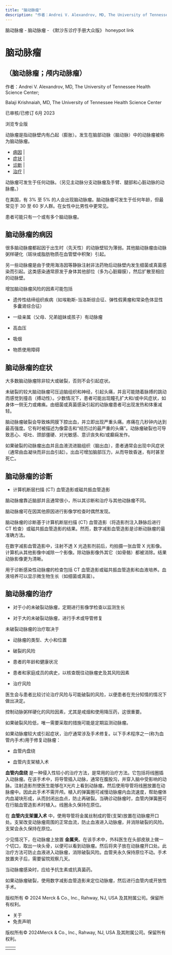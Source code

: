 ```yaml
---
title: "脑动脉瘤"
description: "作者：Andrei V. Alexandrov, MD, The University of Tennessee Health Science Center;"
---
```


﻿脑动脉瘤 \- 脑动脉瘤 \- 《默沙东诊疗手册大众版》 honeypot link

# 脑动脉瘤

## （脑动脉瘤；颅内动脉瘤）

作者：Andrei V. Alexandrov, MD, The University of Tennessee Health Science Center;

Balaji Krishnaiah, MD, The University of Tennessee Health Science Center

已审核/已修订 6月 2023

浏览专业版

动脉瘤是指动脉壁内有凸起（膨胀）。发生在脑部动脉（脑动脉）中的动脉瘤被称为脑动脉瘤。

- [病因](#病因_v53774806_zh) \|
- [症状](#症状_v53774811_zh) \|
- [诊断](#诊断_v53774818_zh) \|
- [治疗](#治疗_v53774828_zh) \|

动脉瘤可发生于任何动脉。（另见主动脉分支动脉瘤及手臂、腿部和心脏动脉的动脉瘤。）

在美国，有 3% 至 5% 的人会出现脑动脉瘤。脑动脉瘤可发生于任何年龄，但最常见于 30 至 60 岁人群。在女性中比男性中更常见。

患者可能只有一个或有多个脑动脉瘤。

## 脑动脉瘤的病因

很多脑动脉瘤都起因于出生时（先天性）的动脉壁较为薄弱。其他脑动脉瘤由动脉粥样硬化（斑块或脂肪物质在血管壁中积聚）引起。

另一些动脉瘤是由于使用海洛因等静脉注射非法药物后动脉壁内发生细菌或真菌感染而引起。这类感染通常原发于身体其他部位（多为心脏瓣膜），然后扩散至相应的动脉壁。

增加脑动脉瘤风险的因素可能包括

- 遗传性结缔组织疾病（如埃勒斯-当洛斯综合征、弹性假黄瘤和常染色体显性多囊肾综合征）

- 一级亲属（父母、兄弟姐妹或孩子）有动脉瘤

- 高血压

- 吸烟

- 物质使用障碍


## 脑动脉瘤的症状

大多数脑动脉瘤除非较大或破裂，否则不会引起症状。

未破裂的较大脑动脉瘤可压迫脑组织和神经，引起头痛，并且可能随着脉搏的跳动而感觉到撞击（搏动性）。少数情况下，患者可能出现瞳孔扩大和/或中风症状，如身体一侧无力或瘫痪。由细菌或真菌感染引起的动脉瘤患者可出现发热和体重减轻。

脑动脉瘤破裂会导致蛛网膜下腔出血，并立即出现严重头痛。疼痛在几秒钟内达到最高强度。它有时被描述为像雷击和“经历过的最严重的头痛”。动脉瘤破裂也可导致恶心、呕吐、颈部僵硬、对光敏感、意识丧失和/或癫痫发作。

如果破裂的动脉瘤出血并且血液流进脑组织（脑出血），患者通常会出现中风症状（通常由血凝块而非出血引起）。出血可增加脑部压力，从而导致昏迷，有时甚至死亡。

## 脑动脉瘤的诊断

- 计算机断层扫描 (CT) 血管造影或磁共振血管造影


脑动脉瘤靠近脑部并且通常很小，所以其诊断和治疗与其他动脉瘤不同。

脑动脉瘤可在因其他原因进行影像学检查时偶然发现。

脑动脉瘤的诊断基于计算机断层扫描 (CT) 血管造影（将造影剂注入静脉后进行 CT 检查）或磁共振血管造影的结果。然而，数字减影血管造影是诊断动脉瘤的最准确方法。

在数字减影血管造影中，注射不透 X 光造影剂前后，均拍摄一张血管 X 光影像。计算机从其他影像中减除一个影像。除动脉影像外其它（如骨骼）都被消除。结果动脉影像更为清晰。

用于诊断感染性动脉瘤的检查包括 CT 血管造影或磁共振血管造影和血液培养。血液培养可以显示微生物生长（如细菌或真菌）。

## 脑动脉瘤的治疗

- 对于小的未破裂动脉瘤，定期进行影像学检查以监测生长

- 对于大的未破裂动脉瘤，进行手术或导管修复


未破裂动脉瘤的治疗取决于

- 动脉瘤的类型、大小和位置

- 破裂的风险

- 患者的年龄和健康状况

- 患者和家庭成员的病史，以核查既往动脉瘤史及其风险因素

- 治疗风险


医生会与患者比较讨论治疗风险与可能破裂的风险，以便患者在充分知情的情况下做出决定。

控制动脉粥样硬化的风险因素，尤其是戒烟和使用降压药，这很重要。

如果破裂风险低，唯一需要采取的措施可能是定期监测动脉瘤。

如果动脉瘤较大或引起症状，治疗通常涉及手术修复。以下手术程序之一(称为血管内手术)用于修复动脉瘤：

- 血管内盘绕

- 血管内支架植入术


**血管内盘绕** 是一种侵入性较小的治疗方法，是常用的治疗方法。它包括将线圈插入动脉瘤。在该手术中，将导管插入动脉，通常在腹股沟，并穿入脑中受影响的动脉。注射造影剂使医生能够在X光片上看到动脉瘤。然后使用导管将线圈放置在动脉瘤中。因此此手术不需开颅。植入的弹簧圈可减慢动脉瘤内血流速度，帮助瘤体内血凝块形成，从而封闭出血点，防止再破裂。当确诊动脉瘤时，血管内弹簧圈可在行脑血管造影术时植入。线圈永久保持在原位。

在 **血管内支架置入术** 中，使用导管将金属丝制成的管(支架)放置在动脉瘤开口处。支架改变动脉瘤周围的正常血流，防止血液进入动脉瘤，并消除破裂的风险。支架会永久保持在原位。

少见情况下，在动脉瘤上放置 **金属夹**。在该手术中，外科医生在头部皮肤上做一个切口，取出一块头骨，以便可以看到动脉瘤。然后将夹子放在动脉瘤开口处。此治疗方法可防止血液进入动脉瘤，消除破裂风险。血管夹永久保持原位不动。手术放置夹子后，需要留院观察几天。

当动脉瘤感染时，应给予抗生素或抗真菌药。

如果动脉瘤破裂，使用数字减影血管造影来定位动脉瘤，然后进行血管内或开放性手术。



版权所有 © 2024
Merck & Co., Inc., Rahway, NJ, USA 及其附属公司。保留所有权利。

- 关于
- 免责声明

版权所有© 2024Merck & Co., Inc., Rahway, NJ, USA 及其附属公司。保留所有权利。

|     |     |
| --- | --- |
|  |  |